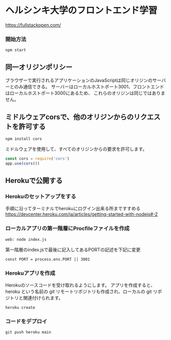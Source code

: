 # ヘルシンキ大学のフロントエンド学習
https://fullstackopen.com/

### 開始方法
```
npm start
```

## 同一オリジンポリシー
ブラウザーで実行されるアプリケーションのJavaScriptは同じオリジンのサーバーとのみ通信できる。
サーバーはローカルホストポート3001、フロントエンドはローカルホストポート3000にあるため、
これらのオリジンは同じではありません。

## ミドルウェアcorsで、他のオリジンからのリクエストを許可する
```
npm install cors

```
ミドルウェアを使用して、すべてのオリジンからの要求を許可します。

```javascript
const cors = require('cors')
app.use(cors())
```

## Herokuで公開する

### Herokuのセットアップをする

手順に沿ってターミナルでherokuにログイン出来る所まですすめる
https://devcenter.heroku.com/ja/articles/getting-started-with-nodejs#-2

### ローカルアプリの第一階層にProcfileファイルを作成
```
web: node index.js
```
第一階層のindex.jsで最後に記入してあるPORTの記述を下記に変更
```
const PORT = process.env.PORT || 3001
```
### Herokuアプリを作成
Herokuのソースコードを受け取れるようにします。
アプリを作成すると、heroku​ という名前の git リモートリポジトリも作成され、ローカルの git リポジトリと関連付けられます。
```
heroku create
```
### コードをデプロイ
```
git push heroku main
```
